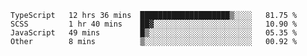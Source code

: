 <!--START_SECTION:waka-->

```text
TypeScript   12 hrs 36 mins  ████████████████████▒░░░░   81.75 %
SCSS         1 hr 40 mins    ██▓░░░░░░░░░░░░░░░░░░░░░░   10.90 %
JavaScript   49 mins         █▒░░░░░░░░░░░░░░░░░░░░░░░   05.35 %
Other        8 mins          ▒░░░░░░░░░░░░░░░░░░░░░░░░   00.92 %
```

<!--END_SECTION:waka-->


<!--
**Leorio21/Leorio21** is a ✨ _special_ ✨ repository because its `README.md` (this file) appears on your GitHub profile.

Here are some ideas to get you started:

- 🔭 I’m currently working on ...
- 🌱 I’m currently learning ...
- 👯 I’m looking to collaborate on ...
- 🤔 I’m looking for help with ...
- 💬 Ask me about ...
- 📫 How to reach me: ...
- 😄 Pronouns: ...
- ⚡ Fun fact: ...
-->
